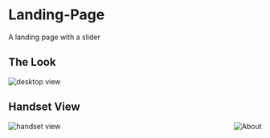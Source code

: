# Landing-Page
A landing page with a slider

## The Look
![desktop view](Images/screenshots/scr001.PNG?raw=true "Desktop")

## Handset View 
  ![handset view](Images/screenshots/scr002.PNG?raw=true "Mobile")
  <img align="right" alt="About" src="Images/screenshots/scr004.PNG">
